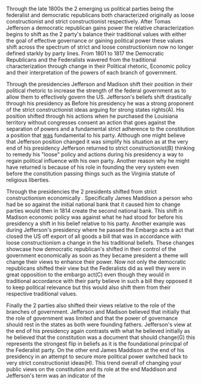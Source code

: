 Through the late 1800s the 2 emerging us political parties being the federalist and democratic republicans both characterized originally as loose constructionist and strict constructionist respectively. After Tomas Jefferson a democratic republican gains power the relative characterization begins to shift as the 2 party's balance their traditional values with either the goal of effective governance or gaining political power these values shift across the spectrum of strict and loose constructionism now no longer defined starkly by party lines.  From 1801 to 1817 the Democratic Republicans and the Federalists wavered from the  traditional characterization through change in their Political rhetoric, Economic policy and their interpretation of the powers of each branch of government. 

Through the presidencies Jefferson and Madison shift their position in their political rhetoric to increase the strength of the federal government as to allow them to effectively govern the US. Jefferson's beliefs shift drastically through his presidency as 
Before his presidency he was a strong proponent of the strict constructionist ideas arguing for strong states rights(A). His position shifted through his actions when he  purchased the Louisiana territory without congresses consent an action that goes against the separation of powers and a fundamental strict adherence to the constitution a position that <u>was</u> fundamental to his party. Although one might believe that Jefferson position changed it was simplify his situation as at the very end of his presidency Jefferson returned to strict constructionist(B) thinking to remedy his "loose" policy and actions during his presidency a way to regain political influence with his own party. Another reason why he might have returned is because of his role in founding the very system even before the constitution passing things such as the Virginia statute of religious liberties.  

Through the presidencies the 2 presidents shifted from strict constructionism  economically . Specifically James Maddison a person who had be so against the initial national bank that it caused him to change parties would then in 1814 create the second national bank. This shift in Madison economic policy was against what he had stood for before his presidency a shift in his belief relative to his party. Another example was during Jefferson's presidency where he passed the Embargo acts a act that closed the US off export of all goods a bill that was in accordance with loose constructionism a change in the his traditional beliefs. These changes showcase how democratic republican's shifted in their control of the government economically as soon as they became president a theme will change their views to enhance their power. Now not only the democratic republicans shifted their view but the Federalists did as well they were in great opposition to the embargo act(C) even though they would in traditional accordance with their party believe in such a bill they opposed it to keep political relevance but this would also shift them from their respective traditional values.

Finally the 2 parties also shifted their views relative to the role of the branches of government. Jefferson and Madison believed that initially that the role of government was limited and that the power of governance should rest in the states as both were founding fathers. Jefferson's view at the end of his presidency again contrasts with what he believed initially as he believed that the constitution was a document that should change(G) this represents the strongest flip in beliefs as it is the foundational principal of the Federalist party. On the other end James Maddison at the end of his presidency in an attempt to secure more political power switched back to very strict constructionist ideas(H). This trend overall of changing your public views on the constitution  and its role at the end Maddison and Jefferson's term was an indicator of the 
